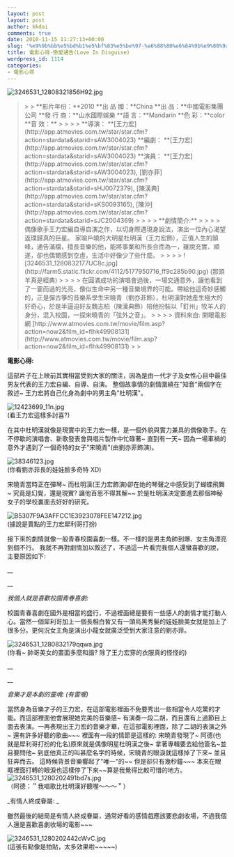 ```yaml
---
layout: post
layout: post
author: kkdai
comments: true
date: 2010-11-15 11:27:13+00:00
slug: '%e9%9b%bb%e5%bd%b1%e5%bf%83%e5%be%97-%e6%88%80%e6%84%9b%e9%80%9a%e5%91%8alove-in-disguise'
title: 電影心得-戀愛通告(Love In Disguise)
wordpress_id: 1114
categories:
- 電影心得
---
```


![3246531_12808321856H92.jpg](http://farm2.static.flickr.com/1439/5177951188_73b62c388e.jpg)

 

<blockquote>  
> 
> **影片年份：**2010         
**出 品 國：**China         
**出 品：**中國電影集團公司         
**發 行 商：**山水國際娛樂         
**語 言：**Mandarin         
**色 彩：**color         
**音 效：**
> 
>    
> 
> **導演： **[王力宏](http://app.atmovies.com.tw/star/star.cfm?action=stardata&starid=sAW3004023)         
**編劇： **[王力宏](http://app.atmovies.com.tw/star/star.cfm?action=stardata&starid=sAW3004023)   
**演員： **[王力宏](http://app.atmovies.com.tw/star/star.cfm?action=stardata&starid=sAW3004023), [劉亦菲](http://app.atmovies.com.tw/star/star.cfm?action=stardata&starid=sHJ0072379), [陳漢典](http://app.atmovies.com.tw/star/star.cfm?action=stardata&starid=sKS0093165), [陳沖](http://app.atmovies.com.tw/star/star.cfm?action=stardata&starid=sJC2004369)
> 
>    
> 
> **劇情簡介:**
> 
>    
> 
> 偶像歌手王力宏編自導自演之作，以切身際遇現身說法，演出一位內心渴望返璞歸真的巨星。        
家喻戶曉的大明星杜明漢（王力宏飾），正值人生的顛峰，通告滿檔，擅長音樂的他，能將事業和所長合而為一，雖說充實、順遂，卻也偶爾感到空虛，生活中好像少了些什麼。
> 
>    
> 
> ![3246531_1280832177UC8c.jpg](http://farm5.static.flickr.com/4112/5177950716_ff9c285b90.jpg)         
(那頭羊真是經典)
> 
>    
> 
> 在圓滿成功的演唱會過後，一場交通意外，讓他看到了一霎而過的光亮，像似生命中另一種音樂境界的可能。帶給他這奇妙感觸的，正是彈古箏的音樂系學生宋曉青（劉亦菲飾），杜明漢對她產生極大的好奇心，於是半逼迫好友魏志柏（陳漢典飾）陪他扮裝以「釘州」牧羊人的身分，混入校園，一探宋曉青的「弦外之音」。 
> 
>    
> 
> 資料來自: 開眼電影網 [http://www.atmovies.com.tw/movie/film.asp?action=now2&film_id=flhk49908131](http://www.atmovies.com.tw/movie/film.asp?action=now2&film_id=flhk49908131)
> 
> </blockquote>

 

**電影心得:**

 

這部片子在上映前其實相當受到大家的關注，因為是由一代才子及女性心目中最佳男友代表的王力宏自編、自導、自演。 整個故事情的劇情圍繞在"知音"兩個字在敘述~ 王力宏將自己化身為劇中的男主角"杜明漢"。

 

![12423699_11n.jpg](http://farm2.static.flickr.com/1277/5177348775_7cbb435c9d.jpg)       
(看王力宏這樣多討喜?)


<!-- more -->
  

在其中杜明漢就像是現實中的王力宏一樣，是一個外貌與實力兼具的偶像歌手。在不停歇的演唱會、新歌發表會與唱片製作中忙碌著~ 直到有一天~ 因為一場車禍的意外才遇到了一個奇特的女子"宋曉青"(由劉亦菲飾演)。

 

![38346123.jpg](http://farm2.static.flickr.com/1038/5177952060_133c3dc099.jpg)       
(你看劉亦菲長的娃娃臉多奇特 XD)

 

宋曉青當時正在彈琴~ 而杜明漢(王力宏飾演)卻在她的琴聲之中感受到了蝴蝶飛舞~ 究竟是幻覺，還是現實? 讓他百思不得其解~~ 於是杜明漢決定要進去那個神秘女子的學校裏面去好好的研究。

 

![B5307F9A3AFFCC1E3923078FEE147212.jpg](http://farm2.static.flickr.com/1335/5177952272_01d991c302.jpg)       
(據說是賣點的王力宏犀利哥打扮)

 

接下來的劇情就像一般青春校園喜劇一樣。不一樣的是男主角帥到爆、女主角漂亮到個不行。 我就不再對劇情加以敘述了，不過這一片看完我個人還蠻喜歡的說，主要原因如下:

 

__

 

__

 

_我個人就是喜歡校園青春喜劇:_

 

校園青春喜劇在國外是相當的盛行，不過裡面總是要有一些感人的劇情才能打動人心。當然一個犀利哥加上一個長相白皙又有一頭烏黑秀髮的娃娃臉美女就是加上了很多分。更何況女主角是演出小龍女就廣泛受到大家注意的劉亦菲。

 

![3246531_1280832179qqwa.jpg](http://farm2.static.flickr.com/1293/5177347937_887ecb0233.jpg)       
(你看~ 帥哥美女的畫面多麼和諧? 除了王力宏穿的衣服真的怪怪的)

 

__

 

__

 

_音樂才是本劇的靈魂: (有雷喔)_

 

當然身為音樂才子的王力宏，在這部電影裡面不免要秀出一些相當令人吃驚的才能。而這部裡面他會展現她完美的音樂感~ 有演奏一段二胡，而且還有上過節目上面去表演。一再表現出王力宏的音樂才華，在這部電影裡面，除了二胡的表演之外~ 還有許多好聽的歌曲~~~ 裡面有一段的情節是這樣的: 宋曉青發現了~ 阿德(也就是犀利哥打扮的化名)原來就是偶像明星杜明漢之後~ 拿著專輯要去給他簽名~並且要問他~ 到底他真正的叫甚麼名字的時候，宋曉青的眼淚就這樣掉了下來~ 並且狂奔而去。 這時候背景音樂響起了"唯一"的~~ 但是卻只有幾秒鐘~~~ 本來在眼眶裡面打轉的眼淚也這樣停了下來~~算是我覺得比較可惜的地方。      
![3246531_1280202491bd7s.jpg](http://farm2.static.flickr.com/1005/5177347483_fb41a07d75.jpg)       
（阿德：＂我唱歌比杜明漢好聽喔～～～＂）

 

 

_有情人終成眷屬: _

 

雖然最後的結局是有情人終成眷屬，通常好看的感情戲應該要悲劇收場，不過我個人還是喜歡喜劇收場的電影~~~

 

 

![3246531_1280202442cWvC.jpg](http://farm2.static.flickr.com/1011/5177950340_7efc33718d.jpg)       
(這張有點像是拍貼，太多效果啦~~~~~)
